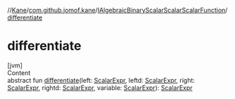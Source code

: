 //[Kane](../../index.md)/[com.github.jomof.kane](../index.md)/[IAlgebraicBinaryScalarScalarScalarFunction](index.md)/[differentiate](differentiate.md)



# differentiate  
[jvm]  
Content  
abstract fun [differentiate](differentiate.md)(left: [ScalarExpr](../-scalar-expr/index.md), leftd: [ScalarExpr](../-scalar-expr/index.md), right: [ScalarExpr](../-scalar-expr/index.md), rightd: [ScalarExpr](../-scalar-expr/index.md), variable: [ScalarExpr](../-scalar-expr/index.md)): [ScalarExpr](../-scalar-expr/index.md)  



